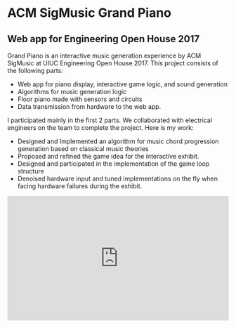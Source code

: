# ACM SigMusic Grand Piano

## Web app for Engineering Open House 2017
Grand Piano is an interactive music generation experience by ACM SigMusic at UIUC Engineering Open House 2017. This project consists of the following parts:
* Web app for piano display, interactive game logic, and sound generation
* Algorithms for music generation logic
* Floor piano made with sensors and circuits
* Data transmission from hardware to the web app.

I participated mainly in the first 2 parts. We collaborated with electrical engineers on the team to complete the project. Here is my work:
* Designed and Implemented an algorithm for music chord progression generation based on classical music theories
* Proposed and refined the game idea for the interactive exhibit.
* Designed and participated in the implementation of the game loop structure
* Denoised hardware input and tuned implementations on the fly when facing hardware failures during the exhibit.

<div style="position: relative; width: 100%; height: 0; padding-bottom: 56.25%;">
<iframe id="ytplayer" type="text/html" width="100%" height="100%" style="position: absolute" allowfullscreen
  src="https://www.youtube.com/embed/FVedboVVNAg"
  frameborder="0">
</iframe>
</div>
